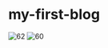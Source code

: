 # my-first-blog
![62](https://user-images.githubusercontent.com/48899151/119279028-b5b3c480-bbee-11eb-9239-d989f7c91738.JPG)
![60](https://user-images.githubusercontent.com/48899151/119279039-c3694a00-bbee-11eb-905e-deaeac621c64.JPG)
